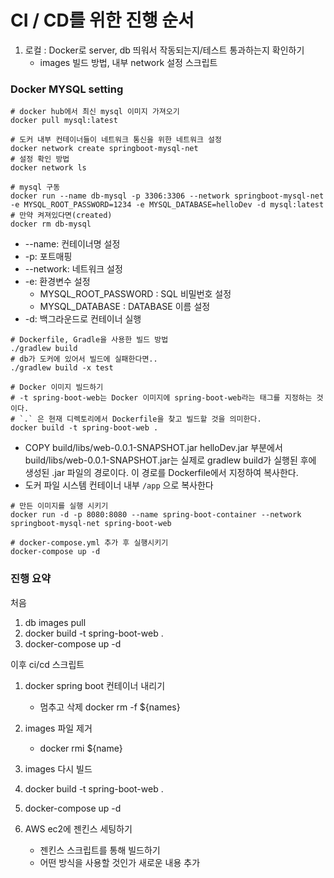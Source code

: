 # CI / CD를 위한 진행 순서

1. 로컬 : Docker로 server, db 띄워서 작동되는지/테스트 통과하는지 확인하기
   - images 빌드 방법, 내부 network 설정 스크립트

### Docker MYSQL setting

```shell
# docker hub에서 최신 mysql 이미지 가져오기
docker pull mysql:latest
```

```shell
# 도커 내부 컨테이너들이 네트워크 통신을 위한 네트워크 설정
docker network create springboot-mysql-net
# 설정 확인 방법
docker network ls
```

```shell
# mysql 구동
docker run --name db-mysql -p 3306:3306 --network springboot-mysql-net -e MYSQL_ROOT_PASSWORD=1234 -e MYSQL_DATABASE=helloDev -d mysql:latest
# 만약 켜져있다면(created)
docker rm db-mysql
```
- --name: 컨테이너명 설정
- -p: 포트매핑
- --network: 네트워크 설정
- -e: 환경변수 설정
  - MYSQL_ROOT_PASSWORD : SQL 비밀번호 설정
  - MYSQL_DATABASE : DATABASE 이름 설정
- -d: 백그라운드로 컨테이너 실행


```shell
# Dockerfile, Gradle을 사용한 빌드 방법
./gradlew build
# db가 도커에 있어서 빌드에 실패한다면..
./gradlew build -x test

# Docker 이미지 빌드하기
# -t spring-boot-web는 Docker 이미지에 spring-boot-web라는 태그를 지정하는 것이다.
# `.` 은 현재 디렉토리에서 Dockerfile을 찾고 빌드할 것을 의미한다.
docker build -t spring-boot-web .
```
- COPY build/libs/web-0.0.1-SNAPSHOT.jar helloDev.jar 부분에서 build/libs/web-0.0.1-SNAPSHOT.jar는 실제로 gradlew build가 실행된 후에 생성된 .jar 파일의 경로이다. 이 경로를 Dockerfile에서 지정하여 복사한다.
- 도커 파일 시스템 컨테이너 내부 `/app` 으로 복사한다
```shell
# 만든 이미지를 실행 시키기
docker run -d -p 8080:8080 --name spring-boot-container --network springboot-mysql-net spring-boot-web
```

```shell
# docker-compose.yml 추가 후 실행시키기
docker-compose up -d
```

### 진행 요약
처음
 1. db images pull
 2. docker build -t spring-boot-web .
 3. docker-compose up -d

 이후 ci/cd 스크립트
 1. docker spring boot 컨테이너 내리기
    - 멈추고 삭제 docker rm -f ${names}
 2. images 파일 제거
    - docker rmi ${name}
 3. images 다시 빌드
 4. docker build -t spring-boot-web .
 5. docker-compose up -d

2. AWS ec2에 젠킨스 세팅하기
    - 젠킨스 스크립트를 통해 빌드하기
    - 어떤 방식을 사용할 것인가
 새로운 내용 추가